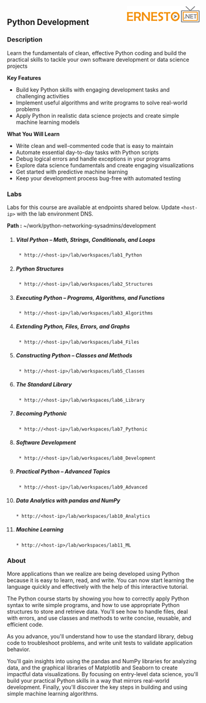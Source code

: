 <img align="right" src="./logo.png">

<h2><span style="color:red;"></span>Python Development</h2>

### Description

Learn the fundamentals of clean, effective Python coding and build the practical skills to tackle your own software development or data science projects

**Key Features**

- Build key Python skills with engaging development tasks and challenging activities
- Implement useful algorithms and write programs to solve real-world problems
- Apply Python in realistic data science projects and create simple machine learning models

**What You Will Learn**

- Write clean and well-commented code that is easy to maintain
- Automate essential day-to-day tasks with Python scripts
- Debug logical errors and handle exceptions in your programs
- Explore data science fundamentals and create engaging visualizations
- Get started with predictive machine learning
- Keep your development process bug-free with automated testing

### Labs

Labs for this course are available at endpoints shared below. Update `<host-ip>` with the lab environment DNS.

**Path :** ~/work/python-networking-sysadmins/development

1. ##### Vital Python – Math, Strings, Conditionals, and Loops
		* http://<host-ip>/lab/workspaces/lab1_Python
2. ##### Python Structures
		* http://<host-ip>/lab/workspaces/lab2_Structures
3. ##### Executing Python – Programs, Algorithms, and Functions
		* http://<host-ip>/lab/workspaces/lab3_Algorithms
4. ##### Extending Python, Files, Errors, and Graphs
		* http://<host-ip>/lab/workspaces/lab4_Files
5. ##### Constructing Python – Classes and Methods
		* http://<host-ip>/lab/workspaces/lab5_Classes
6. ##### The Standard Library
		* http://<host-ip>/lab/workspaces/lab6_Library
7. #####  Becoming Pythonic
		* http://<host-ip>/lab/workspaces/lab7_Pythonic
8. ##### Software Development
		* http://<host-ip>/lab/workspaces/lab8_Development
9. ##### Practical Python – Advanced Topics
		* http://<host-ip>/lab/workspaces/lab9_Advanced
10. ##### Data Analytics with pandas and NumPy
		* http://<host-ip>/lab/workspaces/lab10_Analytics
11. ##### Machine Learning
		* http://<host-ip>/lab/workspaces/lab11_ML

### About


More applications than we realize are being developed using Python because it is easy to learn, read, and write. You can now start learning the language quickly and effectively with the help of this interactive tutorial.

The Python course starts by showing you how to correctly apply Python syntax to write simple programs, and how to use appropriate Python structures to store and retrieve data. You'll see how to handle files, deal with errors, and use classes and methods to write concise, reusable, and efficient code.

As you advance, you'll understand how to use the standard library, debug code to troubleshoot problems, and write unit tests to validate application behavior.

You'll gain insights into using the pandas and NumPy libraries for analyzing data, and the graphical libraries of Matplotlib and Seaborn to create impactful data visualizations. By focusing on entry-level data science, you'll build your practical Python skills in a way that mirrors real-world development. Finally, you'll discover the key steps in building and using simple machine learning algorithms.
